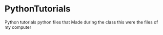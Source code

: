 # PythonTutorials
Python tutorials python files that Made during the class
this were the files of my computer 
